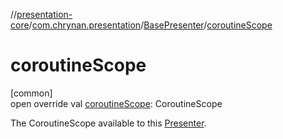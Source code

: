 //[presentation-core](../../../index.md)/[com.chrynan.presentation](../index.md)/[BasePresenter](index.md)/[coroutineScope](coroutine-scope.md)

# coroutineScope

[common]\
open override val [coroutineScope](coroutine-scope.md): CoroutineScope

The CoroutineScope available to this [Presenter](../-presenter/index.md).
